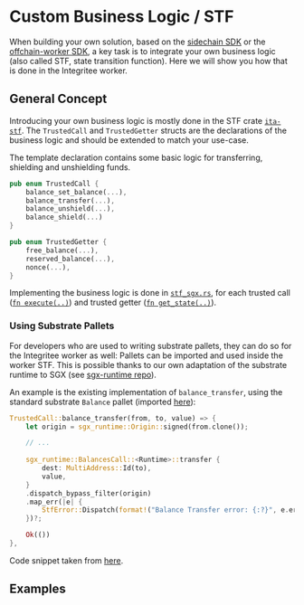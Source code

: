 # Custom Business Logic / STF

When building your own solution, based on the [sidechain SDK](../sidechain-sdk.md) or the [offchain-worker SDK](../offchain-worker-sdk.md), a key task is to integrate your own business logic (also called STF, state transition function). Here we will show you how that is done in the Integritee worker.

## General Concept

Introducing your own business logic is mostly done in the STF crate [`ita-stf`](https://github.com/integritee-network/worker/tree/master/app-libs/stf). The `TrustedCall` and `TrustedGetter` structs are the declarations of the business logic and should be extended to match your use-case. 

The template declaration contains some basic logic for transferring, shielding and unshielding funds.

```rust
pub enum TrustedCall {
	balance_set_balance(...),
	balance_transfer(...),
	balance_unshield(...),
	balance_shield(...)
}
```

```rust
pub enum TrustedGetter {
	free_balance(...),
	reserved_balance(...),
	nonce(...),
}
```

Implementing the business logic is done in [`stf_sgx.rs`](https://github.com/integritee-network/worker/blob/master/app-libs/stf/src/stf_sgx.rs), for each trusted call ([`fn execute(..)`](https://github.com/integritee-network/worker/blob/72d9ba960803b367a9cb4f0bc62d0f4a4b13fe6d/app-libs/stf/src/stf_sgx.rs#L126)) and trusted getter ([`fn get_state(..)`](https://github.com/integritee-network/worker/blob/72d9ba960803b367a9cb4f0bc62d0f4a4b13fe6d/app-libs/stf/src/stf_sgx.rs#L89)). 


### Using Substrate Pallets

For developers who are used to writing substrate pallets, they can do so for the Integritee worker as well: Pallets can be imported and used inside the worker STF. This is possible thanks to our own adaptation of the substrate runtime to SGX (see [sgx-runtime repo](https://github.com/integritee-network/sgx-runtime)).

An example is the existing implementation of `balance_transfer`, using the standard substrate `Balance` pallet (imported [here](https://github.com/integritee-network/sgx-runtime/blob/cefb6991a5ddc7f8a1139da8f48a49b6379113df/runtime/src/lib.rs#L53)):

```rust
TrustedCall::balance_transfer(from, to, value) => {
    let origin = sgx_runtime::Origin::signed(from.clone());

    // ...
        
    sgx_runtime::BalancesCall::<Runtime>::transfer {
        dest: MultiAddress::Id(to),
		value,
	}
	.dispatch_bypass_filter(origin)
	.map_err(|e| {
		StfError::Dispatch(format!("Balance Transfer error: {:?}", e.error))
	})?;

	Ok(())
},
```

Code snippet taken from [here](https://github.com/integritee-network/worker/blob/a9a5afdb2de093de0062d7cb7ad302b8501e24a0/app-libs/stf/src/stf_sgx.rs#L155).

## Examples

